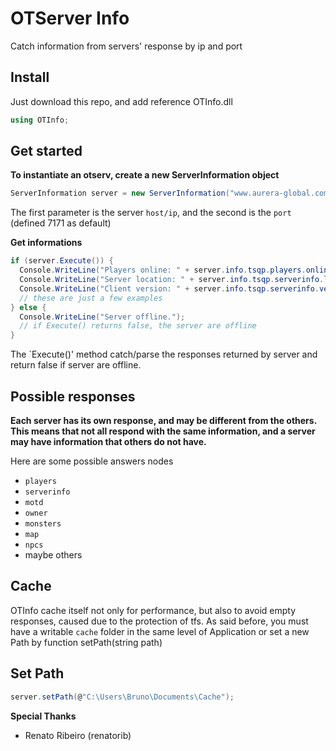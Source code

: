 OTServer Info
======
Catch information from servers' response by ip and port

Install
------
Just download this repo, and add reference OTInfo.dll
```csharp
using OTInfo;
```

Get started
------
**To instantiate an otserv, create a new ServerInformation object**
```csharp
ServerInformation server = new ServerInformation("www.aurera-global.com");
```
The first parameter is the server `host/ip`, and the second is the `port` (defined 7171 as default)

**Get informations**
```csharp
if (server.Execute()) {
  Console.WriteLine("Players online: " + server.info.tsqp.players.online);
  Console.WriteLine("Server location: " + server.info.tsqp.serverinfo.location);
  Console.WriteLine("Client version: " + server.info.tsqp.serverinfo.version);
  // these are just a few examples
} else {
  Console.WriteLine("Server offline.");
  // if Execute() returns false, the server are offline
}
```
The `Execute()' method catch/parse the responses returned by server and return false if server are offline.

Possible responses
------
**Each server has its own response, and may be different from the others. This means that not all respond with the same information, and a server may have information that others do not have.**

Here are some possible answers nodes
* `players`
* `serverinfo`
* `motd`
* `owner`
* `monsters`
* `map`
* `npcs`
* maybe others

Cache
------
OTInfo cache itself not only for performance, but also to avoid empty responses, caused due to the protection of tfs.
As said before, you must have a writable `cache` folder in the same level of Application or set a new Path by function setPath(string path)

Set Path
------
```csharp
server.setPath(@"C:\Users\Bruno\Documents\Cache");
```

**Special Thanks**
* Renato Ribeiro (renatorib)
